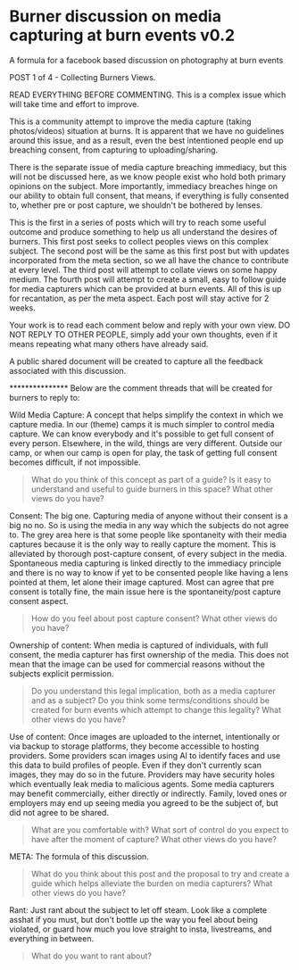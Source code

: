 # Burner discussion on media capturing at burn events v0.2
A formula for a facebook based discussion on photography at burn events

POST 1 of 4 - Collecting Burners Views.

READ EVERYTHING BEFORE COMMENTING. This is a complex issue which will take time and effort to improve.

This is a community attempt to improve the media capture (taking photos/videos) situation at burns. It is apparent that we have no guidelines around this issue, and as a result, even the best intentioned people end up breaching consent, from capturing to uploading/sharing.

There is the separate issue of media capture breaching immediacy, but this will not be discussed here, as we know people exist who hold both primary opinions on the subject. More importantly, immediacy breaches hinge on our ability to obtain full consent, that means, if everything is fully consented to, whether pre or post capture, we shouldn't be bothered by lenses.

This is the first in a series of posts which will try to reach some useful outcome and produce something to help us all understand the desires of burners. This first post seeks to collect peoples views on this complex subject. The second post will be the same as this first post but with updates incorporated from the meta section, so we all have the chance to contribute at every level. The third post will attempt to collate views on some happy medium. The fourth post will attempt to create a small, easy to follow guide for media capturers which can be provided at burn events. All of this is up for recantation, as per the meta aspect. Each post will stay active for 2 weeks.

Your work is to read each comment below and reply with your own view. DO NOT REPLY TO OTHER PEOPLE, simply add your own thoughts, even if it means repeating what many others have already said.

A public shared document will be created to capture all the feedback associated with this discussion.

*************** Below are the comment threads that will be created for burners to reply to:

Wild Media Capture: A concept that helps simplify the context in which we capture media. In our (theme) camps it is much simpler to control media capture. We can know everybody and it's possible to get full consent of every person. Elsewhere, in the wild, things are very different. Outside our camp, or when our camp is open for play, the task of getting full consent becomes difficult, if not impossible.

> What do you think of this concept as part of a guide? Is it easy to understand and useful to guide burners in this space? What other views do you have?

Consent: The big one. Capturing media of anyone without their consent is a big no no. So is using the media in any way which the subjects do not agree to. The grey area here is that some people like spontaneity with their media captures because it is the only way to really capture the moment. This is alleviated by thorough post-capture consent, of every subject in the media. Spontaneous media capturing is linked directly to the immediacy principle and there is no way to know if yet to be consented people like having a lens pointed at them, let alone their image captured. Most can agree that pre consent is totally fine, the main issue here is the spontaneity/post capture consent aspect.

> How do you feel about post capture consent? What other views do you have?

Ownership of content: When media is captured of individuals, with full consent, the media capturer has first ownership of the media. This does not mean that the image can be used for commercial reasons without the subjects explicit permission.

> Do you understand this legal implication, both as a media capturer and as a subject? Do you think some terms/conditions should be created for burn events which attempt to change this legality? What other views do you have?

Use of content: Once images are uploaded to the internet, intentionally or via backup to storage platforms, they become accessible to hosting providers. Some providers scan images using AI to identify faces and use this data to build profiles of people. Even if they don't currently scan images, they may do so in the future. Providers may have security holes which eventually leak media to malicious agents. Some media capturers may benefit commercially, either directly or indirectly. Family, loved ones or employers may end up seeing media you agreed to be the subject of, but did not agree to be shared.

> What are you comfortable with? What sort of control do you expect to have after the moment of capture? What other views do you have?

META: The formula of this discussion.

> What do you think about this post and the proposal to try and create a guide which helps alleviate the burden on media capturers? What other views do you have?

Rant: Just rant about the subject to let off steam. Look like a complete asshat if you must, but don't bottle up the way you feel about being violated, or guard how much you love straight to insta, livestreams, and everything in between.

> What do you want to rant about?
